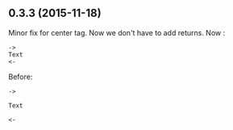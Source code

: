 ## 0.3.3 (2015-11-18)
Minor fix for center tag. Now we don't have to add returns.
Now :
```
->
Text
<-
```
Before:
```
->

Text

<-
```
